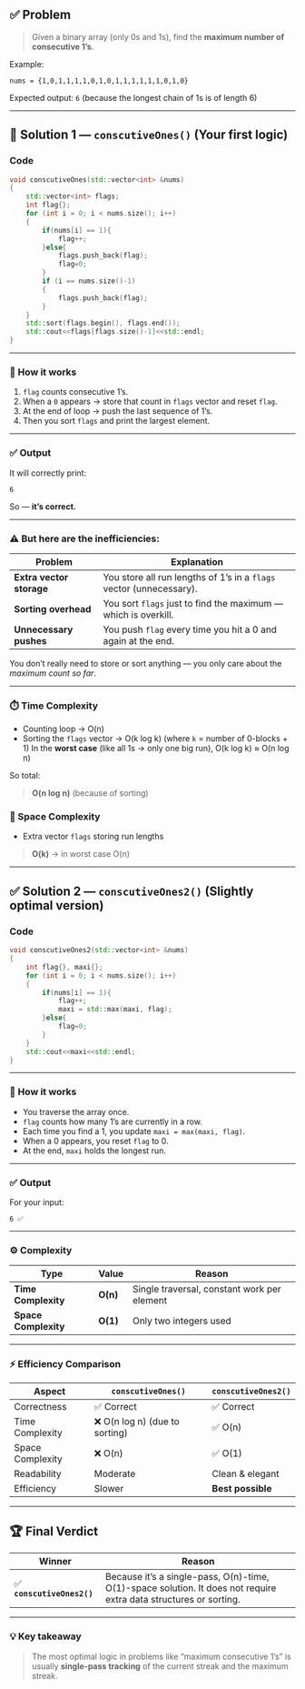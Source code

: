 ## ✅ Problem

> Given a binary array (only 0s and 1s), find the **maximum number of consecutive 1’s**.

Example:

```
nums = {1,0,1,1,1,1,0,1,0,1,1,1,1,1,1,0,1,0}
```

Expected output:
`6` (because the longest chain of 1s is of length 6)

---

## 🧩 Solution 1 — `conscutiveOnes()` (Your first logic)

### Code

```cpp
void conscutiveOnes(std::vector<int> &nums)
{
    std::vector<int> flags;
    int flag{};
    for (int i = 0; i < nums.size(); i++)
    {
        if(nums[i] == 1){
            flag++;
        }else{
            flags.push_back(flag);
            flag=0;
        }
        if (i == nums.size()-1)
        {
            flags.push_back(flag);
        }
    }
    std::sort(flags.begin(), flags.end());
    std::cout<<flags[flags.size()-1]<<std::endl;
}
```

---

### 🧠 How it works

1. `flag` counts consecutive 1’s.
2. When a `0` appears → store that count in `flags` vector and reset `flag`.
3. At the end of loop → push the last sequence of 1’s.
4. Then you sort `flags` and print the largest element.

---

### ✅ Output

It will correctly print:

```
6
```

So — **it’s correct.**

---

### ⚠️ But here are the inefficiencies:

| Problem                  | Explanation                                                         |
| ------------------------ | ------------------------------------------------------------------- |
| **Extra vector storage** | You store all run lengths of 1’s in a `flags` vector (unnecessary). |
| **Sorting overhead**     | You sort `flags` just to find the maximum — which is overkill.      |
| **Unnecessary pushes**   | You push `flag` every time you hit a 0 and again at the end.        |

You don’t really need to store or sort anything — you only care about the *maximum count so far*.

---

### ⏱️ Time Complexity

* Counting loop → O(n)
* Sorting the `flags` vector → O(k log k)
  (where `k` = number of 0-blocks + 1)
  In the **worst case** (like all 1s → only one big run),
  O(k log k) ≈ O(n log n)

So total:

> **O(n log n)** (because of sorting)

### 💾 Space Complexity

* Extra vector `flags` storing run lengths

> **O(k)** → in worst case O(n)

---

## ✅ Solution 2 — `conscutiveOnes2()` (Slightly optimal version)

### Code

```cpp
void conscutiveOnes2(std::vector<int> &nums)
{
    int flag{}, maxi{};
    for (int i = 0; i < nums.size(); i++)
    {
        if(nums[i] == 1){
            flag++;
            maxi = std::max(maxi, flag);
        }else{
            flag=0;
        }
    }
    std::cout<<maxi<<std::endl;
}
```

---

### 🧠 How it works

* You traverse the array once.
* `flag` counts how many 1’s are currently in a row.
* Each time you find a 1, you update `maxi = max(maxi, flag)`.
* When a 0 appears, you reset `flag` to 0.
* At the end, `maxi` holds the longest run.

---

### ✅ Output

For your input:

```
6 ✅
```

---

### ⚙️ Complexity

| Type                 | Value    | Reason                                      |
| -------------------- | -------- | ------------------------------------------- |
| **Time Complexity**  | **O(n)** | Single traversal, constant work per element |
| **Space Complexity** | **O(1)** | Only two integers used                      |

---

### ⚡ Efficiency Comparison

| Aspect           | `conscutiveOnes()`            | `conscutiveOnes2()` |
| ---------------- | ----------------------------- | ------------------- |
| Correctness      | ✅ Correct                     | ✅ Correct           |
| Time Complexity  | ❌ O(n log n) (due to sorting) | ✅ O(n)              |
| Space Complexity | ❌ O(n)                        | ✅ O(1)              |
| Readability      | Moderate                      | Clean & elegant     |
| Efficiency       | Slower                        | **Best possible**   |

---

## 🏆 Final Verdict

| Winner                    | Reason                                                                                                            |
| ------------------------- | ----------------------------------------------------------------------------------------------------------------- |
| ✅ **`conscutiveOnes2()`** | Because it’s a single-pass, O(n)-time, O(1)-space solution. It does not require extra data structures or sorting. |

---

### 💡 Key takeaway

> The most optimal logic in problems like “maximum consecutive 1’s” is usually **single-pass tracking** of the current streak and the maximum streak.
